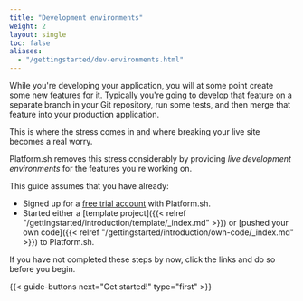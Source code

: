 ```yaml
---
title: "Development environments"
weight: 2
layout: single
toc: false
aliases:
  - "/gettingstarted/dev-environments.html"
---
```


While you're developing your application, you will at some point create some new features for it. Typically you're going to develop that feature on a separate branch in your Git repository, run some tests, and then merge that feature into your production application.

This is where the stress comes in and where breaking your live site becomes a real worry.

Platform.sh removes this stress considerably by providing *live development environments* for the features you're working on.

This guide assumes that you have already:

* Signed up for a [free trial account](https://accounts.platform.sh/platform/trial/general/setup) with Platform.sh.
* Started either a [template project]({{< relref "/gettingstarted/introduction/template/_index.md" >}}) or [pushed your own code]({{< relref "/gettingstarted/introduction/own-code/_index.md" >}}) to Platform.sh.

If you have not completed these steps by now, click the links and do so before you begin.

{{< guide-buttons next="Get started!" type="first" >}}
